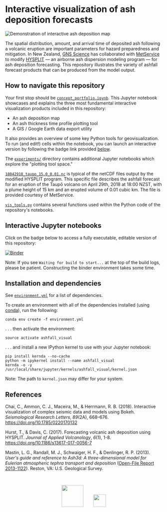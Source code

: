 # Interactive visualization of ash deposition forecasts
![](demonstration.gif "Demonstration of interactive ash deposition map")

The spatial distribution, amount, and arrival time of deposited ash following a volcanic eruption are important parameters for hazard preparedness and mitigation. In New Zealand, [GNS Science](https://www.gns.cri.nz/) has collaborated with [MetService](http://www.metservice.com/national/home) to modify [HYSPLIT](https://ready.arl.noaa.gov/HYSPLIT.php) &mdash; an airborne ash dispersion modeling program &mdash; for ash deposition forecasting. This repository illustrates the variety of ashfall forecast products that can be produced from the model output.

## How to navigate this repository
Your first stop should be [`concept_portfolio.ipynb`](concept_portfolio.ipynb). This Jupyter notebook showcases and explains the three most fundamental interactive visualization products included in this repository:

* An ash deposition map
* An ash thickness time profile plotting tool
* A GIS / Google Earth data export utility

It also provides an overview of some key Python tools for geovisualization. To run (and edit!) cells within the notebook, you can launch an interactive version by following the badge link provided [below](#interactive-jupyter-notebooks).

The [`experiments/`](experiments) directory contains additional Jupyter notebooks which explore the "plotting tool space."

[`18042918_taupo_15.0_0.01.nc`](18042918_taupo_15.0_0.01.nc) is typical of the netCDF files output by the modified HYSPLIT program. This specific file describes the ashfall forecast for an eruption of the Taupō volcano on April 29th, 2018 at 18:00 NZST, with a plume height of 15 km and an erupted volume of 0.01 cubic km. The file is provided courtesy of MetService.

[`vis_tools.py`](vis_tools.py) contains several functions used within the Python code of the repository's notebooks.

## Interactive Jupyter notebooks
Click on the badge below to access a fully executable, editable version of this repository:

[![Binder](https://mybinder.org/badge.svg)](https://mybinder.org/v2/gh/liamtoney/ashfall_visual/master)

Note: If you see `Waiting for build to start...` at the top of the build logs, please be patient. Constructing the binder environment takes some time.

## Installation and dependencies
See [`environment.yml`](environment.yml) for a list of dependencies.

To create an environment with all of the dependencies installed (using [conda](https://conda.io/docs/)), run the following:
```
conda env create -f environment.yml
```
. . . then activate the environment:
```
source activate ashfall_visual
```
. . . and install a new IPython kernel to use with your Jupyter notebook:
```
pip install kernda --no-cache
python -m ipykernel install --name ashfall_visual
kernda -o -y /usr/local/share/jupyter/kernels/ashfall_visual/kernel.json
```
Note: The path to `kernel.json` may differ for your system.

## References
Chai, C., Ammon, C. J., Maceira, M., & Herrmann, R. B. (2018). Interactive visualization of complex seismic data and models using Bokeh. *Seismological Research Letters*, *89*(2A), 668–676. <https://doi.org/10.1785/0220170132>

Hurst, T., & Davis, C. (2017). Forecasting volcanic ash deposition using HYSPLIT. *Journal of Applied Volcanology*, *6*(1), 1-8. <https://doi.org/10.1186/s13617-017-0056-7>

Mastin, L. G., Randall, M. J., Schwaiger, H. F., & Denlinger, R. P. (2013). *User's guide and reference to Ash3d: A three-dimensional model for Eulerian atmospheric tephra transport and deposition* ([Open-File Report 2013-1122](https://pubs.usgs.gov/of/2013/1122/pdf/ofr20131122.pdf)). Reston, VA: U.S. Geological Survey.

</br>
<p align="center"><a href="https://www.gns.cri.nz"><img src="http://spacewardbound.astrobiology.kiwi/wp-content/uploads/2017/04/GNS_logo-1038x1709.png" height="70"></a>&nbsp;&nbsp;&nbsp;&nbsp;&nbsp;&nbsp;&nbsp;&nbsp;<a href="http://www.metservice.com/national/home"><img src="http://m.metservice.com/sites/all/themes/mobile/images-new/hi/MetService-hammerhead-logo.svg" height="40"></a></p>
